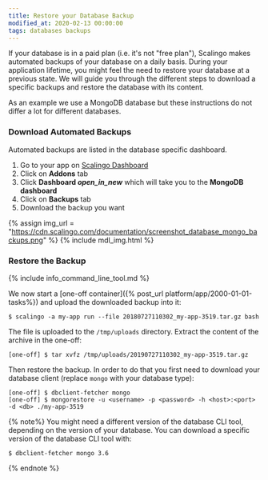```yaml
---
title: Restore your Database Backup
modified_at: 2020-02-13 00:00:00
tags: databases backups
---
```


If your database is in a paid plan (i.e. it's not "free plan"), Scalingo makes automated backups of
your database on a daily basis. During your application lifetime, you might feel the need to restore
your database at a previous state. We will guide you through the different steps to download a
specific backups and restore the database with its content.

As an example we use a MongoDB database but these instructions do not differ a lot for different
databases.

### Download Automated Backups

Automated backups are listed in the database specific dashboard.

1. Go to your app on [Scalingo Dashboard](https://my.scalingo.com/apps)
2. Click on **Addons** tab
3. Click **Dashboard <i class="material-icons">open_in_new</i>** which will take you to the **MongoDB dashboard**
4. Click on **Backups** tab
5. Download the backup you want

{% assign img_url = "https://cdn.scalingo.com/documentation/screenshot_database_mongo_backups.png" %}
{% include mdl_img.html %}

### Restore the Backup

{% include info_command_line_tool.md %}

We now start a [one-off container]({% post_url platform/app/2000-01-01-tasks%}) and upload the
downloaded backup into it:

```
$ scalingo -a my-app run --file 20180727110302_my-app-3519.tar.gz bash
```

The file is uploaded to the `/tmp/uploads` directory. Extract the content of the archive in
the one-off:

```
[one-off] $ tar xvfz /tmp/uploads/20190727110302_my-app-3519.tar.gz
```

Then restore the backup. In order to do that you first need to download your
database client (replace `mongo` with your database type):

```
[one-off] $ dbclient-fetcher mongo
[one-off] $ mongorestore -u <username> -p <password> -h <host>:<port> -d <db> ./my-app-3519
```

{% note%}
You might need a different version of the database CLI tool, depending on the version of your
database. You can download a specific version of the database CLI tool with:

```
$ dbclient-fetcher mongo 3.6
```
{% endnote %}
